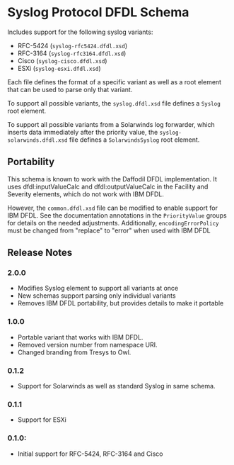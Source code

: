 Syslog Protocol DFDL Schema
====
Includes support for the following syslog variants:

- RFC-5424 (`syslog-rfc5424.dfdl.xsd`)
- RFC-3164 (`syslog-rfc3164.dfdl.xsd`)
- Cisco (`syslog-cisco.dfdl.xsd`)
- ESXi (`syslog-esxi.dfdl.xsd`)

Each file defines the format of a specific variant as well as a root element
that can be used to parse only that variant.

To support all possible variants, the `syslog.dfdl.xsd` file defines a `Syslog`
root element.

To support all possible variants from a Solarwinds log forwarder, which inserts
data immediately after the priority value, the `syslog-solarwinds.dfdl.xsd`
file defines a `SolarwindsSyslog` root element.

## Portability

This schema is known to work with the Daffodil DFDL implementation. It uses
dfdl:inputValueCalc and dfdl:outputValueCalc in the Facility and Severity
elements, which do not work with IBM DFDL.

However, the `common.dfdl.xsd` file can be modified to enable support for IBM
DFDL. See the documentation annotations in the `PriorityValue` groups for
details on the needed adjustments. Additionally, `encodingErrorPolicy` must be
changed from "replace" to "error" when used with IBM DFDL

## Release Notes

### 2.0.0
- Modifies Syslog element to support all variants at once
- New schemas support parsing only individual variants
- Removes IBM DFDL portability, but provides details to make it portable

### 1.0.0
- Portable variant that works with IBM DFDL.
- Removed version number from namespace URI.
- Changed branding from Tresys to Owl.

### 0.1.2
- Support for Solarwinds as well as standard Syslog in same schema.

### 0.1.1
- Support for ESXi

### 0.1.0:
- Initial support for RFC-5424, RFC-3164 and Cisco
